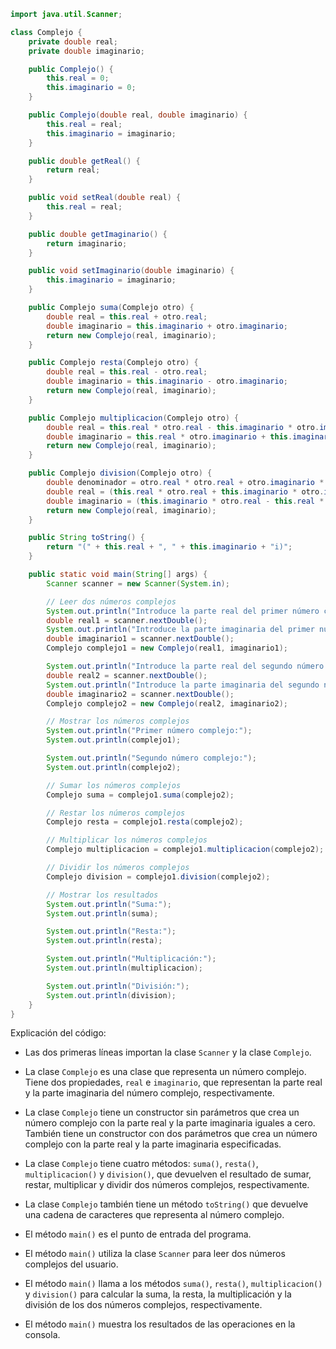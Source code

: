 ```java
import java.util.Scanner;

class Complejo {
    private double real;
    private double imaginario;

    public Complejo() {
        this.real = 0;
        this.imaginario = 0;
    }

    public Complejo(double real, double imaginario) {
        this.real = real;
        this.imaginario = imaginario;
    }

    public double getReal() {
        return real;
    }

    public void setReal(double real) {
        this.real = real;
    }

    public double getImaginario() {
        return imaginario;
    }

    public void setImaginario(double imaginario) {
        this.imaginario = imaginario;
    }

    public Complejo suma(Complejo otro) {
        double real = this.real + otro.real;
        double imaginario = this.imaginario + otro.imaginario;
        return new Complejo(real, imaginario);
    }

    public Complejo resta(Complejo otro) {
        double real = this.real - otro.real;
        double imaginario = this.imaginario - otro.imaginario;
        return new Complejo(real, imaginario);
    }

    public Complejo multiplicacion(Complejo otro) {
        double real = this.real * otro.real - this.imaginario * otro.imaginario;
        double imaginario = this.real * otro.imaginario + this.imaginario * otro.real;
        return new Complejo(real, imaginario);
    }

    public Complejo division(Complejo otro) {
        double denominador = otro.real * otro.real + otro.imaginario * otro.imaginario;
        double real = (this.real * otro.real + this.imaginario * otro.imaginario) / denominador;
        double imaginario = (this.imaginario * otro.real - this.real * otro.imaginario) / denominador;
        return new Complejo(real, imaginario);
    }

    public String toString() {
        return "(" + this.real + ", " + this.imaginario + "i)";
    }

    public static void main(String[] args) {
        Scanner scanner = new Scanner(System.in);

        // Leer dos números complejos
        System.out.println("Introduce la parte real del primer número complejo:");
        double real1 = scanner.nextDouble();
        System.out.println("Introduce la parte imaginaria del primer número complejo:");
        double imaginario1 = scanner.nextDouble();
        Complejo complejo1 = new Complejo(real1, imaginario1);

        System.out.println("Introduce la parte real del segundo número complejo:");
        double real2 = scanner.nextDouble();
        System.out.println("Introduce la parte imaginaria del segundo número complejo:");
        double imaginario2 = scanner.nextDouble();
        Complejo complejo2 = new Complejo(real2, imaginario2);

        // Mostrar los números complejos
        System.out.println("Primer número complejo:");
        System.out.println(complejo1);

        System.out.println("Segundo número complejo:");
        System.out.println(complejo2);

        // Sumar los números complejos
        Complejo suma = complejo1.suma(complejo2);

        // Restar los números complejos
        Complejo resta = complejo1.resta(complejo2);

        // Multiplicar los números complejos
        Complejo multiplicacion = complejo1.multiplicacion(complejo2);

        // Dividir los números complejos
        Complejo division = complejo1.division(complejo2);

        // Mostrar los resultados
        System.out.println("Suma:");
        System.out.println(suma);

        System.out.println("Resta:");
        System.out.println(resta);

        System.out.println("Multiplicación:");
        System.out.println(multiplicacion);

        System.out.println("División:");
        System.out.println(division);
    }
}
```

Explicación del código:

* Las dos primeras líneas importan la clase `Scanner` y la clase `Complejo`.

* La clase `Complejo` es una clase que representa un número complejo. Tiene dos propiedades, `real` e `imaginario`, que representan la parte real y la parte imaginaria del número complejo, respectivamente.

* La clase `Complejo` tiene un constructor sin parámetros que crea un número complejo con la parte real y la parte imaginaria iguales a cero. También tiene un constructor con dos parámetros que crea un número complejo con la parte real y la parte imaginaria especificadas.

* La clase `Complejo` tiene cuatro métodos: `suma()`, `resta()`, `multiplicacion()` y `division()`, que devuelven el resultado de sumar, restar, multiplicar y dividir dos números complejos, respectivamente.

* La clase `Complejo` también tiene un método `toString()` que devuelve una cadena de caracteres que representa al número complejo.

* El método `main()` es el punto de entrada del programa.

* El método `main()` utiliza la clase `Scanner` para leer dos números complejos del usuario.

* El método `main()` llama a los métodos `suma()`, `resta()`, `multiplicacion()` y `division()` para calcular la suma, la resta, la multiplicación y la división de los dos números complejos, respectivamente.

* El método `main()` muestra los resultados de las operaciones en la consola.